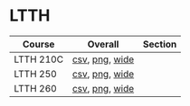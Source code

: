 # LTTH

| Course | Overall | Section |
| ------ | ------- | ------- |
| LTTH 210C | [csv](https://github.com/UCSD-Historical-Enrollment-Data/2025Spring/blob/main/overall/LTTH%20210C.csv), [png](https://raw.githubusercontent.com/UCSD-Historical-Enrollment-Data/2025Spring/main/plot_overall/LTTH%20210C.png), [wide](https://raw.githubusercontent.com/UCSD-Historical-Enrollment-Data/2025Spring/main/plot_overall_wide/LTTH%20210C.png) |  |
| LTTH 250 | [csv](https://github.com/UCSD-Historical-Enrollment-Data/2025Spring/blob/main/overall/LTTH%20250.csv), [png](https://raw.githubusercontent.com/UCSD-Historical-Enrollment-Data/2025Spring/main/plot_overall/LTTH%20250.png), [wide](https://raw.githubusercontent.com/UCSD-Historical-Enrollment-Data/2025Spring/main/plot_overall_wide/LTTH%20250.png) |  |
| LTTH 260 | [csv](https://github.com/UCSD-Historical-Enrollment-Data/2025Spring/blob/main/overall/LTTH%20260.csv), [png](https://raw.githubusercontent.com/UCSD-Historical-Enrollment-Data/2025Spring/main/plot_overall/LTTH%20260.png), [wide](https://raw.githubusercontent.com/UCSD-Historical-Enrollment-Data/2025Spring/main/plot_overall_wide/LTTH%20260.png) |  |
